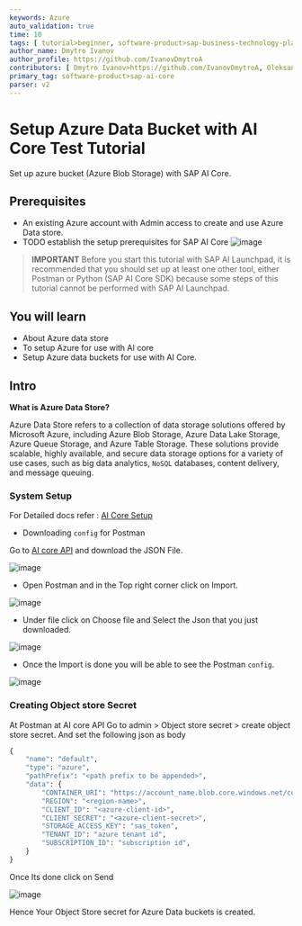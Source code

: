 ```yaml
---
keywords: Azure
auto_validation: true
time: 10
tags: [ tutorial>beginner, software-product>sap-business-technology-platform, topic>artificial-intelligence, tutorial>free-tier  ]
author_name: Dmytro Ivanov
author_profile: https://github.com/IvanovDmytroA
contributors: [ Dmytro Ivanov>https://github.com/IvanovDmytroA, Oleksandra Kovtunenko > https://github.com/Oleksandra2 ]
primary_tag: software-product>sap-ai-core
parser: v2
---
```

# Setup Azure Data Bucket with AI Core Test Tutorial
<!-- description -->Set up azure bucket (Azure Blob Storage) with SAP AI Core.

## Prerequisites
- An existing Azure account with Admin access to create and use Azure Data store.
- TODO establish the setup prerequisites for SAP AI Core 
![image](img/azure-dashboard.png)

>**IMPORTANT** Before you start this tutorial with SAP AI Launchpad, it is recommended that you should set up at least one other tool, either Postman or Python (SAP AI Core SDK) because some steps of this tutorial cannot be performed with SAP AI Launchpad.

## You will learn
- About Azure data store
- To setup Azure for use with AI core
- Setup Azure data buckets for use with AI Core.

 ## Intro
**What is Azure Data Store?**

Azure Data Store refers to a collection of data storage solutions offered by Microsoft Azure, including Azure Blob Storage, Azure Data Lake Storage, Azure Queue Storage, and Azure Table Storage. These solutions provide scalable, highly available, and secure data storage options for a variety of use cases, such as big data analytics, `NoSQL` databases, content delivery, and message queuing.


### System Setup
For Detailed docs refer : [AI Core Setup](https://developers.sap.com/tutorials/ai-core-setup.html)

- Downloading `config` for Postman

Go to [AI core API](https://api.sap.com/api/AI_CORE_API/overview) and download the JSON File.

![image](img/download-json.png)

- Open Postman and in the Top right corner click on Import.

![image](img/create-collection.png)

- Under file click on Choose file and Select the Json that you just downloaded.

![image](img/import-json.png)

- Once the Import is done you will be able to see the Postman `config`.

![image](img/postman.png)

###  Creating Object store Secret

At Postman at AI core API Go to admin > Object store secret > create object store secret.
And set the following json as body
```Python
{
	"name": "default",
	"type": "azure",
	"pathPrefix": "<path prefix to be appended>",
	"data": {
		"CONTAINER_URI": "https://account_name.blob.core.windows.net/container_name",  
		"REGION": "<region-name>",                  
		"CLIENT_ID": "<azure-client-id>",         
		"CLIENT_SECRET": "<azure-client-secret>",  
		"STORAGE_ACCESS_KEY": "sas_token",          
		"TENANT_ID": "azure tenant id",             
		"SUBSCRIPTION_ID": "subscription id",      
	}
}
```

Once Its done click on Send

![image](img/postman-call.png)

Hence Your Object Store secret for Azure Data buckets is created.